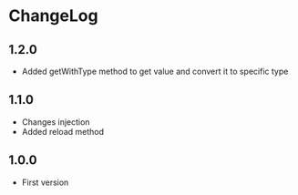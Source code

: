 # ChangeLog

## 1.2.0

-   Added getWithType method to get value and convert it to specific type

## 1.1.0

-   Changes injection
-   Added reload method

## 1.0.0

-   First version
